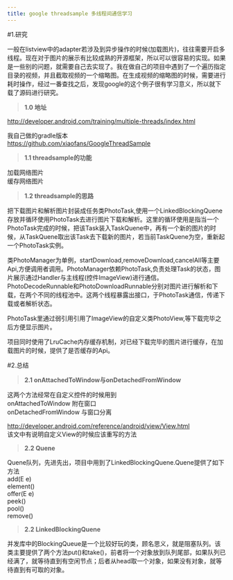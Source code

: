 ```yaml
---
title: google threadsample 多线程间通信学习
---
```

#1.研究    

   一般在listview中的adapter若涉及到异步操作的时候(加载图片)，往往需要开启多线程。现在对于图片的展示有比较成熟的开源框架，所以可以很容易的实现。如果是一些别的问题，就需要自己去实现了。我在做自己的项目中遇到了一个遍历指定目录的视频，并且截取视频的一个缩略图。在生成视频的缩略图的时候，需要进行耗时操作，经过一番查找之后，发现google的这个例子很有学习意义，所以就下载了源码进行研究。
  
> **1.0 地址** 

http://developer.android.com/training/multiple-threads/index.html

我自己做的gradle版本  
https://github.com/xiaofans/GoogleThreadSample  


> **1.1 threadsample的功能**  

加载网络图片  
缓存网络图片 


> **1.2 threadsample的思路**  

把下载图片和解析图片封装成任务类PhotoTask,使用一个LinkedBlockingQuene存放并循环使用PhotoTask去进行图片下载和解析。这里的循环使用是指当一个PhotoTask完成的时候，把该Task装入TaskQuene中，再有一个新的图片的时候，从TaskQuene取出该Task去下载新的图片，若当前TaskQuene为空，重新起一个PhotoTask实例。

类PhotoManager为单例，startDownload,removeDownload,cancelAll等主要Api,方便调用者调用。PhotoManager依赖PhotoTask,负责处理Task的状态，图片展示通过Handler与主线程(控件ImageView)进行通信。PhotoDecodeRunnable和PhotoDownloadRunnable分别对图片进行解析和下载，在两个不同的线程池中。这两个线程暴露出接口，于PhotoTask通信，传递下载或者解析状态。

PhotoTask里通过弱引用引用了ImageView的自定义类PhotoView,等下载完毕之后方便显示图片。


项目同时使用了LruCache内存缓存机制，对已经下载完毕的图片进行缓存，在加载图片的时候，提供了是否缓存的Api。



#2.总结  
> **2.1 onAttachedToWindow与onDetachedFromWindow**  
 
这两个方法经常在自定义控件的时候用到  
onAttachedToWindow 附在窗口   
onDetachedFromWindow  与窗口分离  

http://developer.android.com/reference/android/view/View.html  
该文中有说明自定义View的时候应该重写的方法

> **2.2 Quene**   

Quene队列，先进先出，项目中用到了LinkedBlockingQuene.Quene提供了如下方法  
add(E e)  
element()  
offer(E e)  
peek()  
pool()    
remove()  

> **2.2 LinkedBlockingQuene**  

并发库中的BlockingQueue是一个比较好玩的类，顾名思义，就是阻塞队列。该类主要提供了两个方法put()和take()，前者将一个对象放到队列尾部，如果队列已经满了，就等待直到有空闲节点；后者从head取一个对象，如果没有对象，就等待直到有可取的对象。 












